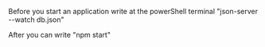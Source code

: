Before you start an application write at the powerShell terminal "json-server --watch db.json"

After you can write "npm start"
